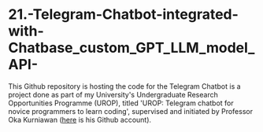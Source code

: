 # 21.-Telegram-Chatbot-integrated-with-Chatbase_custom_GPT_LLM_model_API-

This Github repository is hosting the code for the Telegram Chatbot  is a project done as part of my University's Undergraduate Research Opportunities Programme (UROP), titled 'UROP: Telegram chatbot for novice programmers to learn coding', supervised and initiated by Professor Oka Kurniawan ([here](https://github.com/kurniawano) is his Github account).


